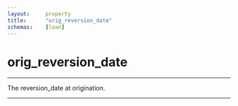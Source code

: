 ```yaml
---
layout:     property
title:      "orig_reversion_date"
schemas:    [loan]
---
```


# orig_reversion_date

---

The reversion_date at origination.

--- 